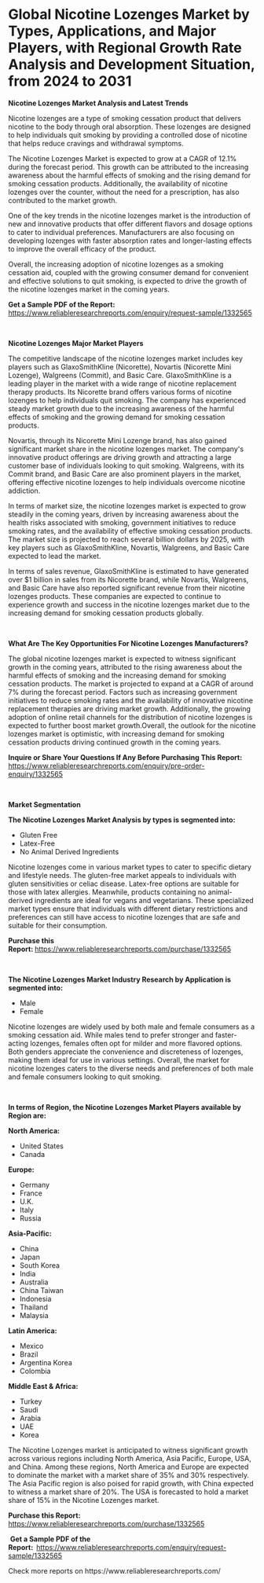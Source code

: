 <p><h1>Global Nicotine Lozenges Market by Types, Applications, and Major Players, with Regional Growth Rate Analysis and Development Situation, from 2024 to 2031</h1></p><p><strong>Nicotine Lozenges Market Analysis and Latest Trends</strong></p>
<p><p>Nicotine lozenges are a type of smoking cessation product that delivers nicotine to the body through oral absorption. These lozenges are designed to help individuals quit smoking by providing a controlled dose of nicotine that helps reduce cravings and withdrawal symptoms.</p><p>The Nicotine Lozenges Market is expected to grow at a CAGR of 12.1% during the forecast period. This growth can be attributed to the increasing awareness about the harmful effects of smoking and the rising demand for smoking cessation products. Additionally, the availability of nicotine lozenges over the counter, without the need for a prescription, has also contributed to the market growth.</p><p>One of the key trends in the nicotine lozenges market is the introduction of new and innovative products that offer different flavors and dosage options to cater to individual preferences. Manufacturers are also focusing on developing lozenges with faster absorption rates and longer-lasting effects to improve the overall efficacy of the product.</p><p>Overall, the increasing adoption of nicotine lozenges as a smoking cessation aid, coupled with the growing consumer demand for convenient and effective solutions to quit smoking, is expected to drive the growth of the nicotine lozenges market in the coming years.</p></p>
<p><strong>Get a Sample PDF of the Report:&nbsp;</strong> <a href="https://www.reliableresearchreports.com/enquiry/request-sample/1332565">https://www.reliableresearchreports.com/enquiry/request-sample/1332565</a></p>
<p>&nbsp;</p>
<p><strong>Nicotine Lozenges Major Market Players</strong></p>
<p><p>The competitive landscape of the nicotine lozenges market includes key players such as GlaxoSmithKline (Nicorette), Novartis (Nicorette Mini Lozenge), Walgreens (Commit), and Basic Care. GlaxoSmithKline is a leading player in the market with a wide range of nicotine replacement therapy products. Its Nicorette brand offers various forms of nicotine lozenges to help individuals quit smoking. The company has experienced steady market growth due to the increasing awareness of the harmful effects of smoking and the growing demand for smoking cessation products.</p><p>Novartis, through its Nicorette Mini Lozenge brand, has also gained significant market share in the nicotine lozenges market. The company's innovative product offerings are driving growth and attracting a large customer base of individuals looking to quit smoking. Walgreens, with its Commit brand, and Basic Care are also prominent players in the market, offering effective nicotine lozenges to help individuals overcome nicotine addiction.</p><p>In terms of market size, the nicotine lozenges market is expected to grow steadily in the coming years, driven by increasing awareness about the health risks associated with smoking, government initiatives to reduce smoking rates, and the availability of effective smoking cessation products. The market size is projected to reach several billion dollars by 2025, with key players such as GlaxoSmithKline, Novartis, Walgreens, and Basic Care expected to lead the market.</p><p>In terms of sales revenue, GlaxoSmithKline is estimated to have generated over $1 billion in sales from its Nicorette brand, while Novartis, Walgreens, and Basic Care have also reported significant revenue from their nicotine lozenges products. These companies are expected to continue to experience growth and success in the nicotine lozenges market due to the increasing demand for smoking cessation products globally.</p></p>
<p>&nbsp;</p>
<p><strong>What Are The Key Opportunities For Nicotine Lozenges Manufacturers?</strong></p>
<p><p>The global nicotine lozenges market is expected to witness significant growth in the coming years, attributed to the rising awareness about the harmful effects of smoking and the increasing demand for smoking cessation products. The market is projected to expand at a CAGR of around 7% during the forecast period. Factors such as increasing government initiatives to reduce smoking rates and the availability of innovative nicotine replacement therapies are driving market growth. Additionally, the growing adoption of online retail channels for the distribution of nicotine lozenges is expected to further boost market growth.Overall, the outlook for the nicotine lozenges market is optimistic, with increasing demand for smoking cessation products driving continued growth in the coming years.</p></p>
<p><strong>Inquire or Share Your Questions If Any Before Purchasing This Report:</strong> <a href="https://www.reliableresearchreports.com/enquiry/pre-order-enquiry/1332565">https://www.reliableresearchreports.com/enquiry/pre-order-enquiry/1332565</a></p>
<p>&nbsp;</p>
<p><strong>Market Segmentation</strong></p>
<p><strong>The Nicotine Lozenges Market Analysis by types is segmented into:</strong></p>
<p><ul><li>Gluten Free</li><li>Latex-Free</li><li>No Animal Derived Ingredients</li></ul></p>
<p><p>Nicotine lozenges come in various market types to cater to specific dietary and lifestyle needs. The gluten-free market appeals to individuals with gluten sensitivities or celiac disease. Latex-free options are suitable for those with latex allergies. Meanwhile, products containing no animal-derived ingredients are ideal for vegans and vegetarians. These specialized market types ensure that individuals with different dietary restrictions and preferences can still have access to nicotine lozenges that are safe and suitable for their consumption.</p></p>
<p><strong>Purchase this Report:&nbsp;</strong><a href="https://www.reliableresearchreports.com/purchase/1332565">https://www.reliableresearchreports.com/purchase/1332565</a></p>
<p>&nbsp;</p>
<p><strong>The Nicotine Lozenges Market Industry Research by Application is segmented into:</strong></p>
<p><ul><li>Male</li><li>Female</li></ul></p>
<p><p>Nicotine lozenges are widely used by both male and female consumers as a smoking cessation aid. While males tend to prefer stronger and faster-acting lozenges, females often opt for milder and more flavored options. Both genders appreciate the convenience and discreteness of lozenges, making them ideal for use in various settings. Overall, the market for nicotine lozenges caters to the diverse needs and preferences of both male and female consumers looking to quit smoking.</p></p>
<p>&nbsp;</p>
<p><strong>In terms of Region, the Nicotine Lozenges Market Players available by Region are:</strong></p>
<p>
    <p> <strong> North America: </strong>
        <ul>
            <li>United States</li>
            <li>Canada</li>
        </ul>
        </p> 
    <p> <strong> Europe: </strong>
        <ul>
            <li>Germany</li>
            <li>France</li>
            <li>U.K.</li>
            <li>Italy</li>
            <li>Russia</li>
        </ul>
        </p> 
    <p> <strong> Asia-Pacific: </strong>
        <ul>
            <li>China</li>
            <li>Japan</li>
            <li>South Korea</li>
            <li>India</li>
            <li>Australia</li>
            <li>China Taiwan</li>
            <li>Indonesia</li>
            <li>Thailand</li>
            <li>Malaysia</li>
        </ul>
        </p> 
    <p> <strong> Latin America: </strong>
        <ul>
            <li>Mexico</li>
            <li>Brazil</li>
            <li>Argentina Korea</li>
            <li>Colombia</li>
        </ul>
        </p> 
    <p> <strong> Middle East & Africa: </strong>
        <ul>
            <li>Turkey</li>
            <li>Saudi</li>
            <li>Arabia</li>
            <li>UAE</li>
            <li>Korea</li>
        </ul>
    </p>
    </p>
<p><p>The Nicotine Lozenges market is anticipated to witness significant growth across various regions including North America, Asia Pacific, Europe, USA, and China. Among these regions, North America and Europe are expected to dominate the market with a market share of 35% and 30% respectively. The Asia Pacific region is also poised for rapid growth, with China expected to witness a market share of 20%. The USA is forecasted to hold a market share of 15% in the Nicotine Lozenges market.</p></p>
<p><strong>Purchase this Report: </strong><a href="https://www.reliableresearchreports.com/purchase/1332565">https://www.reliableresearchreports.com/purchase/1332565</a></p>
<p>&nbsp;<strong>Get a Sample PDF of the Report:&nbsp;&nbsp;</strong><a href="https://www.reliableresearchreports.com/enquiry/request-sample/1332565">https://www.reliableresearchreports.com/enquiry/request-sample/1332565</a></p>
<p><strong></strong></p>
<p>Check more reports on https://www.reliableresearchreports.com/</p>